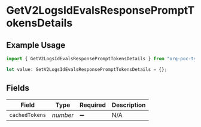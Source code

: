 # GetV2LogsIdEvalsResponsePromptTokensDetails

## Example Usage

```typescript
import { GetV2LogsIdEvalsResponsePromptTokensDetails } from "orq-poc-typescript-multi-env-version/models/operations";

let value: GetV2LogsIdEvalsResponsePromptTokensDetails = {};
```

## Fields

| Field              | Type               | Required           | Description        |
| ------------------ | ------------------ | ------------------ | ------------------ |
| `cachedTokens`     | *number*           | :heavy_minus_sign: | N/A                |